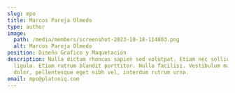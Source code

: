 ```yaml
---
slug: mpo
title: Marcos Pareja Olmedo
type: author
image:
  path: /media/members/screenshot-2023-10-18-114803.png
  alt: Marcos Pareja Olmedo
position: Diseño Grafico y Maquetación
description: Nulla dictum rhoncus sapien sed volutpat. Etiam nec sollicitudin
  ligula. Etiam rutrum blandit porttitor. Nulla facilisi. Vestibulum mauris
  dolor, pellentesque eget nibh vel, interdum rutrum urna.
email: mpo@platoniq.com
---
```

